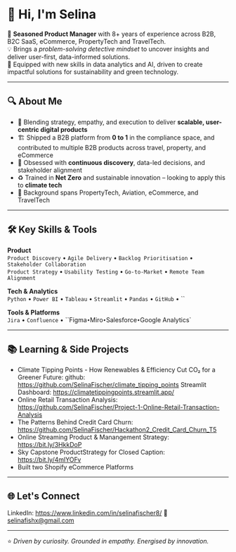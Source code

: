 # 👋 Hi, I'm Selina

🚀 **Seasoned Product Manager** with 8+ years of experience across B2B, B2C SaaS, eCommerce, PropertyTech and TravelTech.  
💡 Brings a *problem-solving detective mindset* to uncover insights and deliver user-first, data-informed solutions.  
🌱 Equipped with new skills in data analytics and AI, driven to create impactful solutions for sustainability and green technology.

---

## 🔍 About Me

- 🧠 Blending strategy, empathy, and execution to deliver **scalable, user-centric digital products**
- 🏗️ Shipped a B2B platform from **0 to 1** in the compliance space, and contributed to multiple B2B products across travel, property, and eCommerce
- 🎯 Obsessed with **continuous discovery**, data-led decisions, and stakeholder alignment
- ♻️ Trained in **Net Zero** and sustainable innovation – looking to apply this to **climate tech**
- 🧰 Background spans PropertyTech, Aviation, eCommerce, and TravelTech

---

## 🛠️ Key Skills & Tools

**Product**  
`Product Discovery` • `Agile Delivery` • `Backlog Prioritisation` • `Stakeholder Collaboration`  
`Product Strategy` • `Usability Testing` • `Go-to-Market` • `Remote Team Alignment`

**Tech & Analytics**  
`Python` • `Power BI` • `Tableau` • `Streamlit` • `Pandas` • `GitHub` • ``

**Tools & Platforms**  
`Jira` • `Confluence` • ``Figma` • `Miro` • `Salesforce` • `Google Analytics`

---

## 📚 Learning & Side Projects

- Climate Tipping Points - How Renewables & Efficiency Cut CO₂ for a Greener Future:
  github: https://github.com/SelinaFischer/climate_tipping_points 
  Streamlit Dashboard: https://climatetippingpoints.streamlit.app/
- Online Retail Transaction Analysis:  https://github.com/SelinaFischer/Project-1-Online-Retail-Transaction-Analysis
- The Patterns Behind Credit Card Churn: https://github.com/SelinaFischer/Hackathon2_Credit_Card_Churn_T5
- Online Streaming Product & Manangement Strategy: https://bit.ly/3HkkDoP
- Sky Capstone ProductStrategy for Closed Caption: https://bit.ly/4mlYOFv
- Built two Shopify eCommerce Platforms 

---

## 🌐 Let's Connect

LinkedIn: https://www.linkedin.com/in/selinafischer8/
📧 selinafishx@gmail.com

---

⭐️ *Driven by curiosity. Grounded in empathy. Energised by innovation.*







